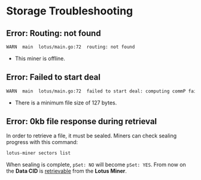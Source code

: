 # Storage Troubleshooting

## Error: Routing: not found

```sh
WARN  main  lotus/main.go:72  routing: not found
```

- This miner is offline.

## Error: Failed to start deal

```sh
WARN  main  lotus/main.go:72  failed to start deal: computing commP failed: generating CommP: Piece must be at least 127 bytes
```

- There is a minimum file size of 127 bytes.

## Error: 0kb file response during retrieval

In order to retrieve a file, it must be sealed. Miners can check sealing progress with this command:

```sh
lotus-miner sectors list
```

When sealing is complete, `pSet: NO` will become `pSet: YES`. From now on the **Data CID** is [retrievable](https://docs.lotu.sh/en+retrieving-data) from the **Lotus Miner**.
